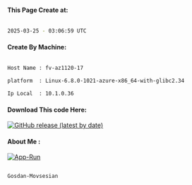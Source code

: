 
   
#### This Page Create at:

```bash

2025-03-25 - 03:06:59 UTC

```

#### Create By Machine:

```bash

Host Name : fv-az1120-17

platform  : Linux-6.8.0-1021-azure-x86_64-with-glibc2.34

Ip Local  : 10.1.0.36

```
#### Download This code Here:

[![GitHub release (latest by date)](https://img.shields.io/github/v/release/Gosdan-Movsesian/Gosdan?style=for-the-badge&label=Download)](https://github.com/Gosdan-Movsesian/Gosdan/releases) 

</p> 

#### About Me :

[![App-Run](https://github.com/Gosdan-Movsesian/Gosdan/actions/workflows/App-Run.yml/badge.svg)](https://github.com/Gosdan-Movsesian/Gosdan/actions/workflows/App-Run.yml)

```bash

Gosdan-Movsesian

```

